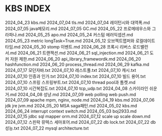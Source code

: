 # KBS INDEX 
2024_04_23        kbs.md
2024_07_04        tls.md
2024_07_04        레이턴시와 대역폭.md
2024_07_05        java메모리.md
2024_07_05        GC.md
2024_05_22        프로메테우스와 그라파나.md
2024_05_25        apo.md
2024_05_24        커스텀 에러익셉션.md
2024_05_23        metric longTask=True.md
2024_05_12        오브젝트맵퍼와 로컬데이트타임.md
2024_05_30        stomp 이벤트.md
2024_06_28        프록시 리버스 로드밸런서.md
2024_06_21        트랜잭션.md
2024_06_21        sql_injection.md
2024_06_21        도커 자원 제한.md
2024_06_20        api_library_framewordk.md
2024_06_20        hashfunction.md
2024_06_20        process_thread.md
2024_06_29        kafka.md
2024_07_17        모던자바.txt
2024_07_10        레스트풀.txt
2024_07_10        캐시.txt
2024_07_10        인증과 인가.txt
2024_07_10        index.txt
2024_07_10        빌드 용어.txt
2024_07_10        스프링 스프링부트.txt
2024_07_10        thread pool과 톰켓.md
2024_07_10        시간복잡도.txt
2024_07_10        tcp_udp.txt
2024_04_08        스카이라인 쉬운거.md
2024_04_08        성냥.md
2024_07_09        web polling web push.md
2024_07_09        apache mpm, nginx, node.md
2024_04_19        kbs.md
2024_07_06        jdk jre jvm.md
2024_05_20        MSA saga패턴.md
2024_05_02        kbs.md
2024_06_24        interrupt context switch.md
2024_05_03        boj2933.md
2024_07_15        jdbc sql mapper orm.md
2024_07_12        scale up scale down.md
2024_07_12        스핀락 뮤텍스 세마포어.md
2024_07_22        db lock.txt
2024_07_22        db 성능.txt
2024_07_22        mysql architecture.txt